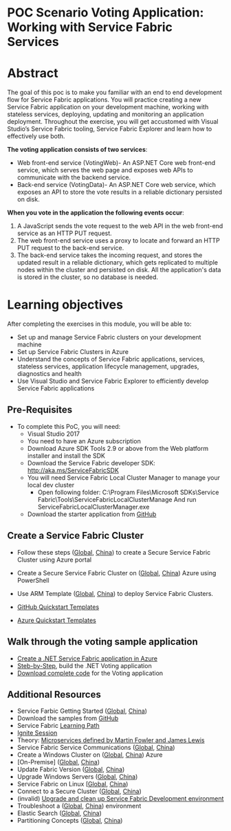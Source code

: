 # POC Scenario Voting Application: Working with Service Fabric Services  
# Abstract  
The goal of this poc is to make you familiar with an end to end development flow for Service Fabric applications. You will practice creating a new Service Fabric application on your development machine, working with stateless services, deploying, updating and monitoring an application deployment. Throughout the exercise, you will get accustomed with Visual Studio’s Service Fabric tooling, Service Fabric Explorer and learn how to effectively use both.

**The voting application consists of two services**:
* Web front-end service (VotingWeb)- An ASP.NET Core web front-end service, which serves the web page and exposes web APIs to communicate with the backend service.
* Back-end service (VotingData)- An ASP.NET Core web service, which exposes an API to store the vote results in a reliable dictionary persisted on disk.
 
**When you vote in the application the following events occur**:
1. A JavaScript sends the vote request to the web API in the web front-end service as an HTTP PUT request.
2. The web front-end service uses a proxy to locate and forward an HTTP PUT request to the back-end service.
3. The back-end service takes the incoming request, and stores the updated result in a reliable dictionary, which gets replicated to multiple nodes within the cluster and persisted on disk. All the application's data is stored in the cluster, so no database is needed.

# Learning objectives
After completing the exercises in this module, you will be able to:
* Set up and manage Service Fabric clusters on your development machine
* Set up Service Fabric Clusters in Azure
* Understand the concepts of Service Fabric applications, services, stateless services, application lifecycle management, upgrades, diagnostics and health
* Use Visual Studio and Service Fabric Explorer to efficiently develop Service Fabric applications

## Pre-Requisites
* To complete this PoC, you will need:
    * Visual Studio 2017
    * You need to have an Azure subscription
    * Download Azure SDK Tools 2.9 or above from the Web platform installer and install the SDK
    * Download the Service Fabric developer SDK: http://aka.ms/ServiceFabricSDK
     * You will need Service Fabric Local Cluster Manager to manage your local dev cluster
       * Open following folder:
         C:\Program Files\Microsoft SDKs\Service Fabric\Tools\ServiceFabricLocalClusterManage And run ServiceFabricLocalClusterManager.exe
    * Download the starter application from [GitHub](https://github.com/Azure-Samples/service-fabric-dotnet-quickstart)

## Create a Service Fabric Cluster

 * Follow these steps ([Global](https://docs.microsoft.com/en-us/azure/service-fabric/service-fabric-cluster-creation-via-portal), [China](https://docs.azure.cn/zh-cn/service-fabric/service-fabric-cluster-creation-via-portal)) to create a Secure Service Fabric Cluster using Azure portal
 * Create a Secure Service Fabric Cluster on ([Global](https://docs.microsoft.com/en-us/azure/service-fabric/service-fabric-tutorial-create-cluster-azure-ps), [China](https://docs.azure.cn/service-fabric/service-fabric-tutorial-create-cluster-azure-ps)) Azure using PowerShell
 * Use ARM Template ([Global](https://github.com/Azure/azure-quickstart-templates/tree/master/service-fabric-secure-cluster-5-node-1-nodetype), [China](./armtemplate/README.md)) to deploy Service Fabric Clusters. 

  * [GitHub Quickstart Templates](https://github.com/Azure/azure-quickstart-templates)
  * [Azure Quickstart Templates](https://azure.microsoft.com/en-us/resources/templates/)

## Walk through the voting sample application
 * [Create a .NET Service Fabric application in Azure](https://docs.microsoft.com/en-us/azure/service-fabric/service-fabric-quickstart-dotnet)
 * [Steb-by-Step](https://docs.microsoft.com/en-us/azure/service-fabric/service-fabric-tutorial-create-dotnet-app), build the .NET Voting application
 * [Download complete code](https://azure.microsoft.com/en-us/resources/samples/service-fabric-dotnet-quickstart/) for the Voting application

## Additional Resources
* Service Farbic Getting Started ([Global](http://aka.ms/ServiceFabric), [China](https://www.azure.cn/en-us/home/features/service-fabric/))
* Download the samples from [GitHub](https://github.com/Microsoft/service-fabric)
* Service Fabric [Learning Path](https://azure.microsoft.com/en-us/documentation/learning-paths/service-fabric/)
* [Ignite Session](https://myignite.microsoft.com/videos/3168)
* Theory: [Microservices defined by Martin Fowler and James Lewis](http://martinfowler.com/microservices/)
* Service Fabric Service Communications ([Global](https://docs.microsoft.com/en-us/azure/service-fabric/service-fabric-connect-and-communicate-with-services), [China](https://docs.azure.cn/zh-cn/service-fabric/service-fabric-connect-and-communicate-with-services))
* Create a Windows Cluster on ([Global](https://azure.microsoft.com/en-us/documentation/articles/service-fabric-cluster-creation-for-windows-server/), [China](https://docs.azure.cn/zh-cn/service-fabric/service-fabric-cluster-creation-for-windows-server)) Azure
* [On-Premise] ([Global](https://azure.microsoft.com/en-us/documentation/articles/service-fabric-cluster-creation-for-windows-server/#plan-and-prepare-your-cluster-deployment), [China](https://docs.azure.cn/zh-cn/service-fabric/service-fabric-cluster-creation-for-windows-server#plan-and-prepare-your-cluster-deployment))
* Update Fabric Version ([Global](https://azure.microsoft.com/en-us/documentation/articles/service-fabric-cluster-upgrade/#controlling-the-fabric-version-that-runs-on-your-cluster), [China](https://docs.azure.cn/zh-cn/service-fabric/service-fabric-cluster-upgrade#controlling-the-fabric-version-that-runs-on-your-cluster))
 * Upgrade Windows Servers ([Global](https://azure.microsoft.com/en-us/documentation/articles/service-fabric-cluster-upgrade-windows-server/), [China](https://docs.azure.cn/zh-cn/service-fabric/service-fabric-cluster-upgrade-windows-server))
 * Service Fabric on Linux [[Global](https://azure.microsoft.com/en-us/documentation/articles/service-fabric-linux-overview/), [China](https://docs.azure.cn/zh-cn/service-fabric/service-fabric-deploy-anywhere))
 * Connect to a Secure Cluster ([Global](https://docs.microsoft.com/en-us/azure/service-fabric/service-fabric-connect-to-secure-cluster), [China](https://docs.azure.cn/zh-cn/service-fabric/service-fabric-connect-to-secure-cluster))
 * (invalid) [Upgrade and clean up Service Fabric Development environment](https://azure.microsoft.com/en-us/documentation/articles/service-fabric-update-your-development-environment/)
 * Troubleshoot a ([Global](https://azure.microsoft.com/en-us/documentation/articles/service-fabric-troubleshoot-local-cluster-setup/), [China](https://docs.azure.cn/zh-cn/service-fabric/service-fabric-troubleshoot-local-cluster-setup)) environment
 * Elastic Search ([Global](https://azure.microsoft.com/en-us/documentation/articles/service-fabric-diagnostic-how-to-use-elasticsearch/), [China](https://docs.azure.cn/zh-cn/service-fabric/service-fabric-diagnostics-event-aggregation-eventflow))
 * Partitioning Concepts ([Global](https://azure.microsoft.com/en-us/documentation/articles/service-fabric-concepts-partitioning/), [China](https://docs.azure.cn/zh-cn/service-fabric/service-fabric-concepts-partitioning))
